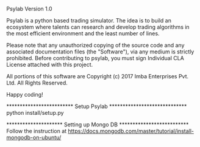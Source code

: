Psylab Version 1.0

Psylab is a python based trading simulator. The idea is to build an ecosystem where talents can research and develop trading algorithms in the most efficient environment and the least number of lines.

Please note that any unauthorized copying of the source code and any associated documentation files (the "Software"), via any medium is strictly prohibited. Before contributing to psylab, you must sign Individual CLA License attached with this project.

All portions of this software are Copyright (c) 2017 Imba Enterprises Pvt. Ltd. All Rights Reserved.

Happy coding!

************************* Setup Psylab *****************************
python install/setup.py

********************* Setting up Mongo DB **************************
Follow the instruction at https://docs.mongodb.com/master/tutorial/install-mongodb-on-ubuntu/
